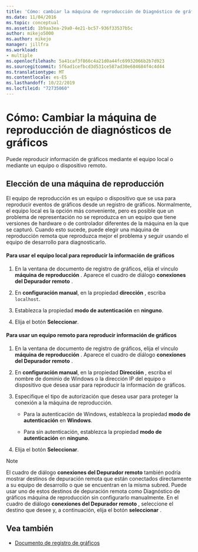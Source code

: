 ```yaml
---
title: 'Cómo: cambiar la máquina de reproducción de Diagnóstico de gráficos | Microsoft Docs'
ms.date: 11/04/2016
ms.topic: conceptual
ms.assetid: 1b9aa3ea-29a0-4e21-bc57-936f33537b5c
author: mikejo5000
ms.author: mikejo
manager: jillfra
ms.workload:
- multiple
ms.openlocfilehash: 5a41caf3f866c4a21d0a44fc69932066b2b7d923
ms.sourcegitcommit: 5f6ad1cefbcd3d531ce587ad30e684684f4c4d44
ms.translationtype: MT
ms.contentlocale: es-ES
ms.lasthandoff: 10/22/2019
ms.locfileid: "72735060"
---
```

# <a name="how-to-change-the-graphics-diagnostics-playback-machine"></a>Cómo: Cambiar la máquina de reproducción de diagnósticos de gráficos
Puede reproducir información de gráficos mediante el equipo local o mediante un equipo o dispositivo remoto.

## <a name="choosing-a-playback-machine"></a>Elección de una máquina de reproducción
 El equipo de reproducción es un equipo o dispositivo que se usa para reproducir eventos de gráficos desde un registro de gráficos. Normalmente, el equipo local es la opción más conveniente, pero es posible que un problema de representación no se reproduzca en un equipo que tiene versiones de hardware o de controlador diferentes de la máquina en la que se capturó. Cuando esto sucede, puede elegir una máquina de reproducción remota que reproduzca mejor el problema y seguir usando el equipo de desarrollo para diagnosticarlo.

#### <a name="to-use-the-local-machine-to-play-back-graphics-information"></a>Para usar el equipo local para reproducir la información de gráficos

1. En la ventana de documento de registro de gráficos, elija el vínculo **máquina de reproducción** . Aparece el cuadro de diálogo **conexiones del Depurador remoto** .

2. En **configuración manual**, en la propiedad **dirección** , escriba `localhost`.

3. Establezca la propiedad **modo de autenticación** en **ninguno**.

4. Elija el botón **Seleccionar**.

#### <a name="to-use-a-remote-machine-to-play-back-graphics-information"></a>Para usar un equipo remoto para reproducir información de gráficos

1. En la ventana de documento de registro de gráficos, elija el vínculo **máquina de reproducción** . Aparece el cuadro de diálogo **conexiones del Depurador remoto** .

2. En **configuración manual**, en la propiedad **Dirección** , escriba el nombre de dominio de Windows o la dirección IP del equipo o dispositivo que desea usar para reproducir la información de gráficos.

3. Especifique el tipo de autorización que desea usar para proteger la conexión a la máquina de reproducción.

    - Para la autenticación de Windows, establezca la propiedad **modo de autenticación** en **Windows**.

    - Para sin autenticación, establezca la propiedad **modo de autenticación** en **ninguno**.

4. Elija el botón **Seleccionar**.

> [!NOTE]
> El cuadro de diálogo **conexiones del Depurador remoto** también podría mostrar destinos de depuración remota que están conectados directamente a su equipo de desarrollo o que se encuentran en la misma subred. Puede usar uno de estos destinos de depuración remota como Diagnóstico de gráficos máquina de reproducción sin configurarlo manualmente. En el cuadro de diálogo **conexiones del Depurador remoto** , seleccione el destino que desee y, a continuación, elija el botón **seleccionar** .

## <a name="see-also"></a>Vea también
- [Documento de registro de gráficos](graphics-log-document.md)